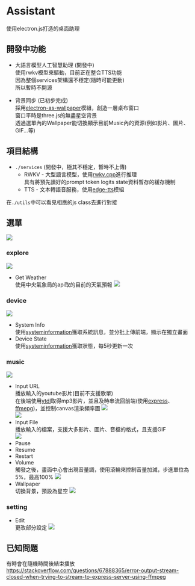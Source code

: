 # Assistant
使用electron.js打造的桌面助理<br>

## 開發中功能

- 大語言模型人工智慧助理 (開發中)<br>
    使用rwkv模型來驅動，目前正在整合TTS功能<br>
    因為整個services架構還不穩定(隨時可能更動)<br>
    所以暫時不開源<br>
   

- 背景同步 (已初步完成)<br>
    採用[electron-as-wallpaper]()模組，創造一層桌布窗口<br>
    窗口平時是three.js的無盡星空背景<br>
    透過選單內的Wallpaper能切換顯示目前Music內的資源(例如影片、圖片、GIF...等)

## 項目結構
- `./services` (開發中，極其不穩定，暫時不上傳)<br>
    - RWKV - 大型語言模型，使用[rwkv.cpp](https://github.com/saharNooby/rwkv.cpp)進行推理<br>
        具有將預先讀好的prompt token logits state資料暫存的緩存機制
    - TTS - 文本轉語音服務，使用[edge-tts](https://github.com/rany2/edge-tts)模組

在`./utils`中可以看見相應的js class去進行對接

## 選單
<img src="./resource/assets/1.png"><br>

### explore
<img src="./resource/assets/2.png"><br>
- Get Weather<br>
    使用中央氣象局的api取的目前的天氣預報
    <img src="./resource/assets/5.png"><br>
 
### device
<img src="./resource/assets/4.png"><br>
- System Info<br>
    使用[systeminformation](https://github.com/sebhildebrandt/systeminformation)獲取系統訊息，並分批上傳前端，顯示在獨立畫面
- Device State<br>
    使用[systeminformation](https://github.com/sebhildebrandt/systeminformation)獲取狀態，每5秒更新一次

### music
<img src="./resource/assets/3.png"><br>
- Input URL <br>
    播放輸入的youtube影片(目前不支援歌單)<br>
    在後端使用[ytdl](https://github.com/fent/node-ytdl-core)取得mp3影片，並且及時串流回前端(使用[express](https://github.com/<br>expressjs/express)、[ffmepg](https://ffmpeg.org/))，並控制canvas渲染頻率圖
    <img src="./resource/assets/6.png"><br>
    <img src="./resource/assets/8.png"><br>
- Input File <br>
    播放輸入的檔案，支援大多影片、圖片、音檔的格式，且支援GIF<br>
    <img src="./resource/assets/11.png"><br>
- Pause
- Resume
- Restart
- Volume<br>
    觸發之後，畫面中心會出現音量調，使用滾輪來控制音量加減，步進單位為5%，最高100%
    <img src="./resource/assets/7.png"><br>
- Wallpaper<br>
    切換背景，預設為星空
    <img src="./resource/assets/9.png"><br>
### setting
- Edit<br>
    更改部分設定
    <img src="./resource/assets/10.png"><br>
## 已知問題
有時會在隨機時間後結束播放<br>
https://stackoverflow.com/questions/67888365/error-output-stream-closed-when-trying-to-stream-to-express-server-using-ffmpeg